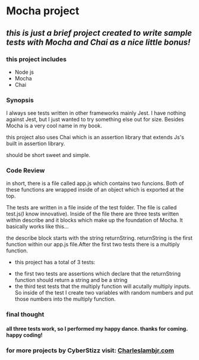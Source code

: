 # **Mocha project**

## _this is just a brief project created to write sample tests with Mocha and Chai as a nice little bonus!_

### this project includes
* Node js
* Mocha
* Chai


### Synopsis
I always see tests written  in other frameworks mainly Jest. I have nothing against
Jest, but I just wanted to try something else out for size. Besides Mocha is a
very cool name in my book.


this project also uses Chai which is an assertion library that extends Js's built
in assertion library.

should be short sweet and simple.


### Code Review
in short, there is a file called app.js which contains two funcions. Both of these functions are wrapped inside of an object which is exported at the top.

The tests are written in a file inside of the test folder. The file is called test.js(I know innovative). Inside of the file there are three tests written within describe and it blocks which make up the foundation of Mocha. It basically works like this...

the describe block starts with the string returnString. returnString is the first function within our app.js file.After the first two tests there is a multiply function.


- this project has a total of 3 tests:
 * the first two tests are assertions which declare that the returnString function should return a string and be a string
 * the third test tests that the multiply function will acutally multiply inputs. So inside of the test I create two variables with random numbers and put those numbers into the multiply function.

### final thought
#### all three tests work, so I performed my happy dance. thanks for coming. happy coding!


### for more projects by CyberStizz visit: [Charleslambjr.com](https://www.charleslambjr.com/)